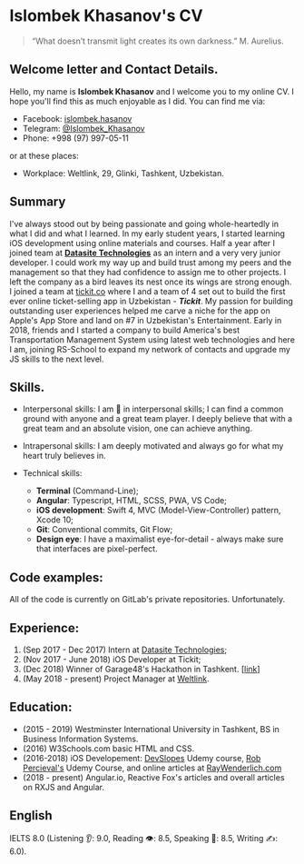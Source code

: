 # Islombek Khasanov's CV

> “What doesn’t transmit light creates its own darkness.” 
>  M. Aurelius.

## Welcome letter and Contact Details.
Hello, my name is **Islombek Khasanov** and I welcome you to my online CV. I hope you'll find this as much enjoyable as I did.
You can find me via:
* Facebook: [islombek.hasanov](https://facebook.com/islombek.hasanov/)
* Telegram: [@Islombek_Khasanov](https://t.me/Islombek_Khasanov)
* Phone: +998 (97) 997-05-11

or at these places:
* Workplace: Weltlink, 29, Glinki, Tashkent, Uzbekistan.

## Summary
I've always stood out by being passionate and going whole-heartedly in what I did and what I learned. 
In my early student years, I started learning iOS development using online materials and courses. Half a year after I joined team at **[Datasite Technologies](http://datasite.uz)** as an intern and a very very junior developer. 
I could work my way up and build trust among my peers and the management so that they had confidence to assign me to other projects.
I left the company as a bird leaves its nest once its wings are strong enough. 
I joined a team at [tickit.co](https://facebook.com/tickitco/) where I and a team of 4 set out to build the first ever online ticket-selling app in Uzbekistan - ***Tickit***.
My passion for building outstanding user experiences helped me carve a niche for the app on Apple's App Store and land on #7 in Uzbekistan's Entertainment.
Early in 2018, friends and I started a company to build America's best Transportation Management System using latest web technologies and here I am, joining RS-School to expand my network of contacts and upgrade my JS skills to the next level.

## Skills.
* Interpersonal skills:
  I am :100: in interpersonal skills; I can find a common ground with anyone and a great team player. I deeply believe that with a great team and an absolute vision, one can achieve anything.
* Intrapersonal skills: I am deeply motivated and always go for what my heart truly believes in.

* Technical skills:
  * **Terminal** (Command-Line);
  * **Angular**: Typescript, HTML, SCSS, PWA, VS Code;
  * **iOS development**: Swift 4, MVC (Model-View-Controller) pattern, Xcode 10;
  * **Git**: Conventional commits, Git Flow;
  * **Design eye**: I have a maximalist eye-for-detail - always make sure that interfaces are pixel-perfect.
  
## Code examples:
All of the code is currently on GitLab's private repositories. Unfortunately.

## Experience: 
1. (Sep 2017 - Dec 2017) Intern at [Datasite Technologies](http://datasite.uz);
2. (Nov 2017 - June 2018) iOS Developer at Tickit;
3. (Dec 2018) Winner of Garage48's Hackathon in Tashkent. [[link](http://garage48.org/blog/garage48-first-time-ever-hackathon-in-uzbekistan-sets-to-boost-the-local-startup-ecosystem)]
3. (May 2018 - present) Project Manager at [Weltlink](https://weltlink.co).

## Education: 
* (2015 - 2019) Westminster International University in Tashkent, BS in Business Information Systems.
* (2016) W3Schools.com basic HTML and CSS.
* (2016-2018) iOS Developement: [DevSlopes](https://www.udemy.com/course/devslopes-ios10/) Udemy course, [Rob Percieval's](https://www.udemy.com/course/complete-ios-10-developer-course/) Udemy Course,
and online articles at [RayWenderlich.com](https://raywenderlich.com)
* (2018 - present) Angular.io, Reactive Fox's articles and overall articles on RXJS and Angular.

## English
IELTS 8.0 (Listening :ear:: 9.0, Reading :eye:: 8.5, Speaking :handshake:: 8.5, Writing :writing_hand:: 6.0).
